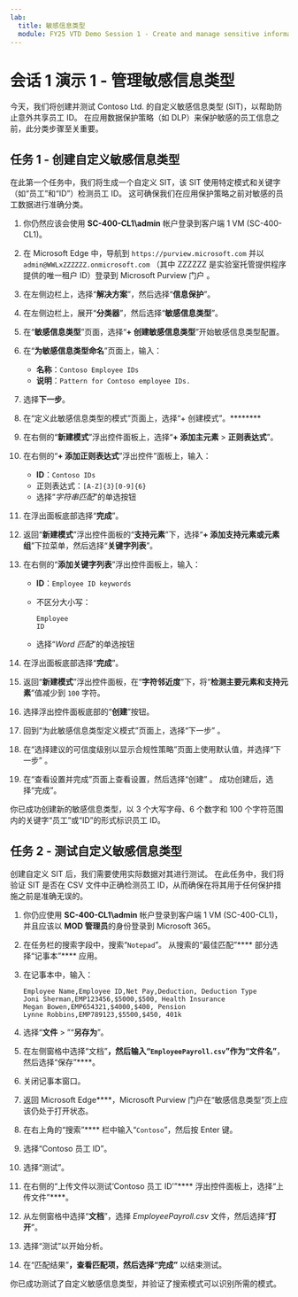 ```yaml
---
lab:
  title: 敏感信息类型
  module: FY25 VTD Demo Session 1 - Create and manage sensitive information types
---
```



# 会话 1 演示 1 - 管理敏感信息类型

今天，我们将创建并测试 Contoso Ltd. 的自定义敏感信息类型 (SIT)，以帮助防止意外共享员工 ID。 在应用数据保护策略（如 DLP）来保护敏感的员工信息之前，此分类步骤至关重要。

## 任务 1 - 创建自定义敏感信息类型

在此第一个任务中，我们将生成一个自定义 SIT，该 SIT 使用特定模式和关键字（如“员工”和“ID”）检测员工 ID。 这可确保我们在应用保护策略之前对敏感的员工数据进行准确分类。

1. 你仍然应该会使用 **SC-400-CL1\admin** 帐户登录到客户端 1 VM (SC-400-CL1)。

1. 在 Microsoft Edge 中，导航到 `https://purview.microsoft.com` 并以 `admin@WWLxZZZZZZ.onmicrosoft.com` （其中 ZZZZZZ 是实验室托管提供程序提供的唯一租户 ID）登录到 Microsoft Purview 门户 。

1. 在左侧边栏上，选择“**解决方案**”，然后选择“**信息保护**”。

1. 在左侧边栏上，展开“**分类器**”，然后选择“**敏感信息类型**”。

1. 在“**敏感信息类型**”页面，选择“**+ 创建敏感信息类型**”开始敏感信息类型配置。

1. 在“**为敏感信息类型命名**”页面上，输入：

    - **名称**：`Contoso Employee IDs`
    - **说明**：`Pattern for Contoso employee IDs.`

1. 选择**下一步**。

1. 在“定义此敏感信息类型的模式”页面上，选择“+ 创建模式”。********

1. 在右侧的“**新建模式**”浮出控件面板上，选择“**+ 添加主元素** > **正则表达式**”。

1. 在右侧的“**+ 添加正则表达式**”浮出控件”面板上，输入：

    - **ID**：`Contoso IDs`
    - 正则表达式：`[A-Z]{3}[0-9]{6}`
    - 选择“*字符串匹配*”的单选按钮

1. 在浮出面板底部选择“**完成**”。

1. 返回“**新建模式**”浮出控件面板的“**支持元素**”下，选择“**+ 添加支持元素或元素组**”下拉菜单，然后选择“**关键字列表**”。

1. 在右侧的“**添加关键字列表**”浮出控件面板上，输入：

    - **ID**：`Employee ID keywords`
    - 不区分大小写：

       ```text
       Employee
       ID
       ```

    - 选择“*Word 匹配*”的单选按钮

1. 在浮出面板底部选择“**完成**”。

1. 返回“**新建模式**”浮出控件面板，在“**字符邻近度**”下，将“**检测主要元素和支持元素**”值减少到 `100` 字符。

1. 选择浮出控件面板底部的“**创建**”按钮。

1. 回到“为此敏感信息类型定义模式”页面上，选择“下一步” 。

1. 在“选择建议的可信度级别以显示合规性策略”页面上使用默认值，并选择“下一步” 。

1. 在“查看设置并完成”页面上查看设置，然后选择“创建” 。 成功创建后，选择“完成”。

你已成功创建新的敏感信息类型，以 3 个大写字母、6 个数字和 100 个字符范围内的关键字“员工”或“ID”的形式标识员工 ID。

## 任务 2 - 测试自定义敏感信息类型

创建自定义 SIT 后，我们需要使用实际数据对其进行测试。 在此任务中，我们将验证 SIT 是否在 CSV 文件中正确检测员工 ID，从而确保在将其用于任何保护措施之前是准确无误的。

1. 你仍应使用 **SC-400-CL1\admin** 帐户登录到客户端 1 VM (SC-400-CL1)，并且应该以 **MOD 管理员**的身份登录到 Microsoft 365。

1. 在任务栏的搜索字段中，搜索“`Notepad`”。 从搜索的“最佳匹配”**** 部分选择“记事本”**** 应用。

1. 在记事本中，输入：

    ``` text
    Employee Name,Employee ID,Net Pay,Deduction, Deduction Type
    Joni Sherman,EMP123456,$5000,$500, Health Insurance
    Megan Bowen,EMP654321,$4000,$400, Pension
    Lynne Robbins,EMP789123,$5500,$450, 401k
    ```

1. 选择“**文件** > ”“**另存为**”。

1. 在左侧窗格中选择“文档”****，然后输入“`EmployeePayroll.csv`”作为“文件名”****，然后选择“保存”****。

1. 关闭记事本窗口。

1. 返回 Microsoft Edge****，Microsoft Purview 门户在“敏感信息类型”页上应该仍处于打开状态。

1. 在右上角的“搜索”**** 栏中输入“`Contoso`”，然后按 Enter 键。

1. 选择“Contoso 员工 ID”。

1. 选择“测试”。

1. 在右侧的“上传文件以测试‘Contoso 员工 ID’”**** 浮出控件面板上，选择“上传文件”****。

1. 从左侧窗格中选择“**文档**”，选择 *EmployeePayroll.csv* 文件，然后选择“**打开**”。

1. 选择“测试”以开始分析。

1. 在“匹配结果”****，查看匹配项，然后选择“完成”**** 以结束测试。

你已成功测试了自定义敏感信息类型，并验证了搜索模式可以识别所需的模式。
